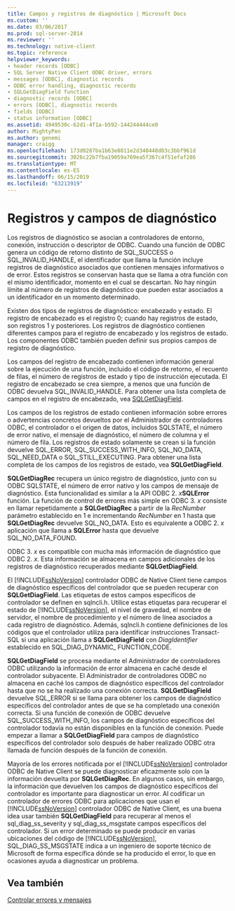 ```yaml
---
title: Campos y registros de diagnóstico | Microsoft Docs
ms.custom: ''
ms.date: 03/06/2017
ms.prod: sql-server-2014
ms.reviewer: ''
ms.technology: native-client
ms.topic: reference
helpviewer_keywords:
- header records [ODBC]
- SQL Server Native Client ODBC driver, errors
- messages [ODBC], diagnostic records
- ODBC error handling, diagnostic records
- SQLGetDiagField function
- diagnostic records [ODBC]
- errors [ODBC], diagnostic records
- fields [ODBC]
- status information [ODBC]
ms.assetid: 4949530c-62d1-4f1a-b592-144244444ce0
author: MightyPen
ms.author: genemi
manager: craigg
ms.openlocfilehash: 173d0287ba1b63e8811e2d340448d03c3bbf961d
ms.sourcegitcommit: 3026c22b7fba19059a769ea5f367c4f51efaf286
ms.translationtype: MT
ms.contentlocale: es-ES
ms.lasthandoff: 06/15/2019
ms.locfileid: "63213919"
---
```

# <a name="diagnostic-records-and-fields"></a>Registros y campos de diagnóstico
  Los registros de diagnóstico se asocian a controladores de entorno, conexión, instrucción o descriptor de ODBC. Cuando una función de ODBC genera un código de retorno distinto de SQL_SUCCESS o SQL_INVALID_HANDLE, el identificador que llama la función incluye registros de diagnóstico asociados que contienen mensajes informativos o de error. Estos registros se conservan hasta que se llama a otra función con el mismo identificador, momento en el cual se descartan. No hay ningún límite al número de registros de diagnóstico que pueden estar asociados a un identificador en un momento determinado.  
  
 Existen dos tipos de registros de diagnóstico: encabezado y estado. El registro de encabezado es el registro 0; cuando hay registros de estado, son registros 1 y posteriores. Los registros de diagnóstico contienen diferentes campos para el registro de encabezado y los registros de estado. Los componentes ODBC también pueden definir sus propios campos de registro de diagnóstico.  
  
 Los campos del registro de encabezado contienen información general sobre la ejecución de una función, incluido el código de retorno, el recuento de filas, el número de registros de estado y tipo de instrucción ejecutada. El registro de encabezado se crea siempre, a menos que una función de ODBC devuelva SQL_INVALID_HANDLE. Para obtener una lista completa de campos en el registro de encabezado, vea [SQLGetDiagField](../native-client-odbc-api/sqlgetdiagfield.md).  
  
 Los campos de los registros de estado contienen información sobre errores o advertencias concretos devueltos por el Administrador de controladores ODBC, el controlador o el origen de datos, incluidos SQLSTATE, el número de error nativo, el mensaje de diagnóstico, el número de columna y el número de fila. Los registros de estado solamente se crean si la función devuelve SQL_ERROR, SQL_SUCCESS_WITH_INFO, SQL_NO_DATA, SQL_NEED_DATA o SQL_STILL_EXECUTING. Para obtener una lista completa de los campos de los registros de estado, vea **SQLGetDiagField**.  
  
 **SQLGetDiagRec** recupera un único registro de diagnóstico, junto con su ODBC SQLSTATE, el número de error nativo y los campos de mensaje de diagnóstico. Esta funcionalidad es similar a la API ODBC 2. _x_**SQLError** función. La función de control de errores más simple en ODBC 3. *x* consiste en llamar repetidamente a **SQLGetDiagRec** a partir de la *RecNumber* parámetro establecido en 1 e incrementando *RecNumber* en 1 hasta que **SQLGetDiagRec** devuelve SQL_NO_DATA. Esto es equivalente a ODBC 2. *x* aplicación que llama a **SQLError** hasta que devuelve SQL_NO_DATA_FOUND.  
  
 ODBC 3. *x* es compatible con mucha más información de diagnóstico que ODBC 2. *x*. Esta información se almacena en campos adicionales de los registros de diagnóstico recuperados mediante **SQLGetDiagField**.  
  
 El [!INCLUDE[ssNoVersion](../../includes/ssnoversion-md.md)] controlador ODBC de Native Client tiene campos de diagnóstico específicos del controlador que se pueden recuperar con **SQLGetDiagField**. Las etiquetas de estos campos específicos de controlador se definen en sqlncli.h. Utilice estas etiquetas para recuperar el estado de [!INCLUDE[ssNoVersion](../../includes/ssnoversion-md.md)], el nivel de gravedad, el nombre de servidor, el nombre de procedimiento y el número de línea asociados a cada registro de diagnóstico. Además, sqlncli.h contiene definiciones de los códigos que el controlador utiliza para identificar instrucciones Transact-SQL si una aplicación llama a **SQLGetDiagField** con *DiagIdentifier* establecido en SQL_DIAG_DYNAMIC_ FUNCTION_CODE.  
  
 **SQLGetDiagField** se procesa mediante el Administrador de controladores ODBC utilizando la información de error almacena en caché desde el controlador subyacente. El Administrador de controladores ODBC no almacena en caché los campos de diagnóstico específicos del controlador hasta que no se ha realizado una conexión correcta. **SQLGetDiagField** devuelve SQL_ERROR si se llama para obtener los campos de diagnóstico específicos del controlador antes de que se ha completado una conexión correcta. Si una función de conexión de ODBC devuelve SQL_SUCCESS_WITH_INFO, los campos de diagnóstico específicos del controlador todavía no están disponibles en la función de conexión. Puede empezar a llamar a **SQLGetDiagField** para campos de diagnóstico específicos del controlador solo después de haber realizado ODBC otra llamada de función después de la función de conexión.  
  
 Mayoría de los errores notificada por el [!INCLUDE[ssNoVersion](../../includes/ssnoversion-md.md)] controlador ODBC de Native Client se puede diagnosticar eficazmente solo con la información devuelta por **SQLGetDiagRec**. En algunos casos, sin embargo, la información que devuelven los campos de diagnóstico específicos del controlador es importante para diagnosticar un error. Al codificar un controlador de errores ODBC para aplicaciones que usan el [!INCLUDE[ssNoVersion](../../includes/ssnoversion-md.md)] controlador ODBC de Native Client, es una buena idea usar también **SQLGetDiagField** para recuperar al menos el sql_diag_ss_severity y sql_diag_ss_msgstate campos específicos del controlador. Si un error determinado se puede producir en varias ubicaciones del código de [!INCLUDE[ssNoVersion](../../includes/ssnoversion-md.md)], SQL_DIAG_SS_MSGSTATE indica a un ingeniero de soporte técnico de Microsoft de forma específica dónde se ha producido el error, lo que en ocasiones ayuda a diagnosticar un problema.  
  
## <a name="see-also"></a>Vea también  
 [Controlar errores y mensajes](handling-errors-and-messages.md)  
  
  
